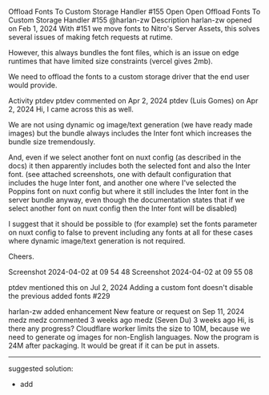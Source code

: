 Offload Fonts To Custom Storage Handler #155
Open
Open
Offload Fonts To Custom Storage Handler
#155
@harlan-zw
Description
harlan-zw
opened on Feb 1, 2024
With #151 we move fonts to Nitro's Server Assets, this solves several issues of making fetch requests at rutime.

However, this always bundles the font files, which is an issue on edge runtimes that have limited size constraints (vercel gives 2mb).

We need to offload the fonts to a custom storage driver that the end user would provide.

Activity
ptdev
ptdev commented on Apr 2, 2024
ptdev
(Luis Gomes)
on Apr 2, 2024
Hi, I came across this as well.

We are not using dynamic og image/text generation (we have ready made images) but the bundle always includes the Inter font which increases the bundle size tremendously.

And, even if we select another font on nuxt config (as described in the docs) it then apparently includes both the selected font and also the Inter font. (see attached screenshots, one with default configuration that includes the huge Inter font, and another one where I've selected the Poppins font on nuxt config but where it still includes the Inter font in the server bundle anyway, even though the documentation states that if we select another font on nuxt config then the Inter font will be disabled)

I suggest that it should be possible to (for example) set the fonts parameter on nuxt config to false to prevent including any fonts at all for these cases where dynamic image/text generation is not required.

Cheers.

Screenshot 2024-04-02 at 09 54 48 Screenshot 2024-04-02 at 09 55 08

ptdev
mentioned this on Jul 2, 2024
Adding a custom font doesn't disable the previous added fonts #229

harlan-zw
added
enhancement
New feature or request
on Sep 11, 2024
medz
medz commented 3 weeks ago
medz
(Seven Du)
3 weeks ago
Hi, is there any progress? Cloudflare worker limits the size to 10M, because we need to generate og images for non-English languages. Now the program is 24M after packaging. It would be great if it can be put in assets.

---

suggested solution:

- add
